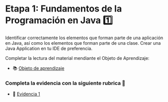# Etapa 1: Fundamentos de la Programación en Java :one:

Identificar correctamente los elementos que forman parte de una aplicación en Java, así como los elementos que forman parte de una clase.
Crear una Java Application en tu IDE de preferencia.

Completar la lectura del material mendiante el Objeto de Aprendizaje:

- :books: [Objeto de aprendizaje](http://ded.uanl.mx/CDIS/JAVA/etapa1/story_html5.html)

### Completa la evidencia con la siguiente rubrica :school_satchel:

- :notebook: [Evidencia 1](https://mega.nz/file/OagWEBYK#cUm24SJojk5om719XaKLaWGsLJhn9-Hkr9KPJqo84eo)

